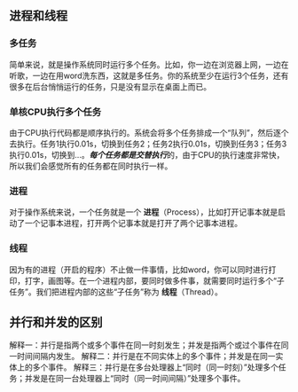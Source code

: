 <h2>进程和线程</h2>

<h3>多任务</h3>

简单来说，就是操作系统同时运行多个任务。比如，你一边在浏览器上网，一边在听歌，一边在用word洗东西，这就是多任务。你的系统至少在运行3个任务，还有很多在后台悄悄运行的任务，只是没有显示在桌面上而已。

<h3>单核CPU执行多个任务</h3>

由于CPU执行代码都是顺序执行的。系统会将多个任务排成一个“队列”，然后逐个去执行。任务1执行0.01s，切换到任务2；任务2执行0.01s，切换到任务3；任务3执行0.01s，切换到...。***每个任务都是交替执行***的，由于CPU的执行速度非常快，所以我们会感觉所有的任务都在同时执行一样。

<h3>进程</h3>

对于操作系统来说，一个任务就是一个 **进程**（Process），比如打开记事本就是启动了一个记事本进程，打开两个记事本就是打开了两个记事本进程。

<h3>线程</h3>

因为有的进程（开启的程序）不止做一件事情，比如word，你可以同时进行打印，打字，画图等。在一个进程内部，要同时做多件事，就需要同时运行多个“子任务”。我们把进程内部的这些“子任务”称为 **线程**（Thread）。




<h2>并行和并发的区别</h2>

解释一：并行是指两个或多个事件在同一时刻发生；并发是指两个或过个事件在同一时间间隔内发生。
解释二：并行是在不同实体上的多个事件；并发是在同一实体上的多个事件。
解释三：并行是在多台处理器上“同时（同一时刻）”处理多个任务；并发是在同一台处理器上“同时（同一时间间隔）”处理多个事件。

